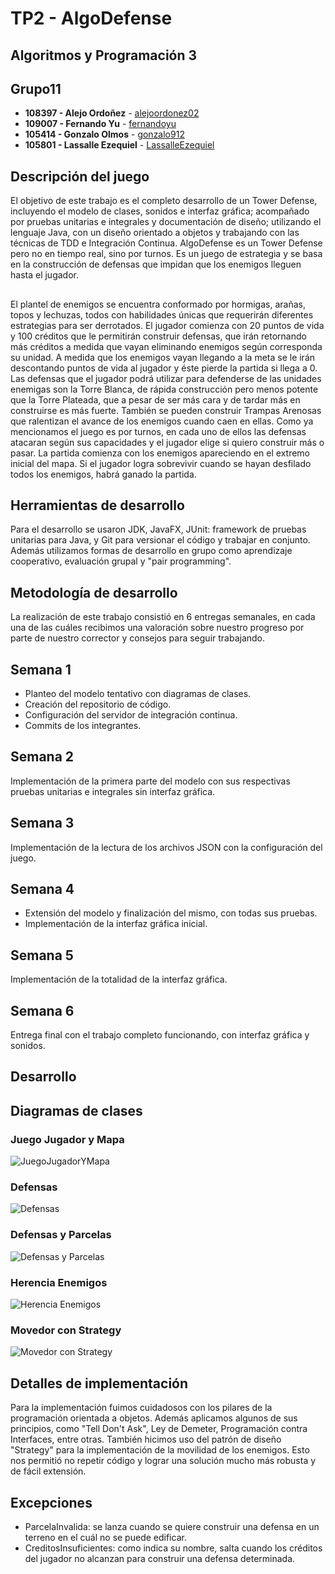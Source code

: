 # TP2 - AlgoDefense
## Algoritmos y Programación 3
## Grupo11
* **108397 - Alejo Ordoñez** - [alejoordonez02](https://github.com/alejoordonez02)
* **109007 - Fernando Yu** - [fernandoyu](https://github.com/FernandoYu)
* **105414 - Gonzalo Olmos** - [gonzalo912](https://github.com/gonzalo912)
* **105801 - Lassalle Ezequiel** - [LassalleEzequiel](https://github.com/EzequielLassalle)
## Descripción del juego
El objetivo de este trabajo es el completo desarrollo de un Tower Defense, incluyendo el modelo de clases, sonidos e interfaz gráfica; acompañado por pruebas unitarias e integrales y documentación de diseño; utilizando el lenguaje Java, con un diseño orientado a objetos y trabajando con las técnicas de TDD e Integración Continua.
AlgoDefense es un Tower Defense pero no en tiempo real, sino por turnos. Es un juego de estrategia y se basa en la construcción de defensas que impidan que los enemigos lleguen hasta el jugador.
##
El plantel de enemigos se encuentra conformado por hormigas, arañas, topos y lechuzas, todos con habilidades únicas que requerirán diferentes estrategias para ser derrotados.
El jugador comienza con 20 puntos de vida y 100 créditos que le permitirán construir defensas, que irán retornando más créditos a medida que vayan eliminando enemigos según corresponda su unidad. A medida que los enemigos vayan llegando a la meta se le irán descontando puntos de vida al jugador y éste pierde la partida si llega a 0.
Las defensas que el jugador podrá utilizar para defenderse de las unidades enemigas son la Torre Blanca, de rápida construcción pero menos potente que la Torre Plateada, que a pesar de ser más cara y de tardar más en construirse es más fuerte. También se pueden construir Trampas Arenosas que ralentizan el avance de los enemigos cuando caen en ellas.
Como ya mencionamos el juego es por turnos, en cada uno de ellos las defensas atacaran según sus capacidades y el jugador elige si  quiero construir más o pasar.
La partida comienza con los enemigos apareciendo en el extremo inicial del mapa. Si el jugador logra sobrevivir cuando se hayan desfilado todos los enemigos, habrá ganado la partida.
## Herramientas de desarrollo
Para el desarrollo se usaron JDK, JavaFX, JUnit: framework de pruebas unitarias para Java, y Git para versionar el código y trabajar en conjunto.
Además utilizamos formas de desarrollo en grupo como aprendizaje cooperativo, evaluación grupal y "pair programming".
## Metodología de desarrollo
La realización de este trabajo consistió en 6 entregas semanales, en cada una de las cuáles recibimos una valoración sobre nuestro progreso por parte de nuestro corrector y consejos para seguir trabajando.
## Semana 1
- Planteo del modelo tentativo con diagramas de clases.
- Creación del repositorio de código.
- Configuración del servidor de integración continua.
- Commits de los integrantes.
## Semana 2
Implementación de la primera parte del modelo con sus respectivas pruebas unitarias e integrales sin interfaz gráfica.
## Semana 3
Implementación de la lectura de los archivos JSON con la configuración del juego.
## Semana 4
- Extensión del modelo y finalización del mismo, con todas sus pruebas.
- Implementación de la interfaz gráfica inicial.
## Semana 5
Implementación de la totalidad de la interfaz gráfica.
## Semana 6
Entrega final con el trabajo completo funcionando, con interfaz gráfica y sonidos.
## Desarrollo
<!-- ## Supuestos -->
## Diagramas de clases
### Juego Jugador y Mapa
![JuegoJugadorYMapa](diagrams/modelo/JuegoJugadorYMapa.png)
### Defensas
![Defensas](diagrams/modelo/Defensas.png)
### Defensas y Parcelas
![Defensas y Parcelas](diagrams/modelo/DefensasYParcelas.png)
### Herencia Enemigos
![Herencia Enemigos](diagrams/modelo/HerenciaEnemigos.png)
### Movedor con Strategy
![Movedor con Strategy](diagrams/modelo/MovedorConStrategy.png)

<!-- Diagramas de secuencia -->
<!-- Diagrama de paquetes -->
<!-- Diagramas de estado -->
## Detalles de implementación
Para la implementación fuimos cuidadosos con los pilares de la programación orientada a objetos. Además aplicamos algunos de sus principios, como "Tell Don't Ask", Ley de Demeter, Programación contra Interfaces, entre otras.
También hicimos uso del patrón de diseño "Strategy" para la implementación de la movilidad de los enemigos. Esto nos permitió no repetir código y lograr una solución mucho más robusta y de fácil extensión.
## Excepciones
- ParcelaInvalida: se lanza cuando se quiere construir una defensa en un terreno en el cuál no se puede edificar.
- CreditosInsuficientes: como indica su nombre, salta cuando los créditos del jugador no alcanzan para construir una defensa determinada.


